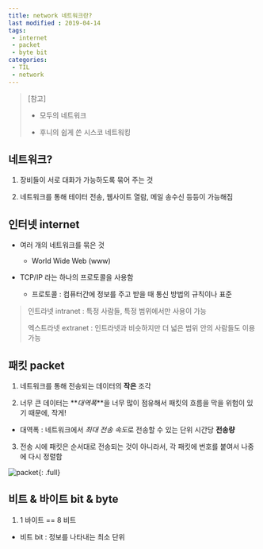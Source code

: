 ```yaml
---
title: network 네트워크란?
last modified : 2019-04-14
tags:
 - internet
 - packet
 - byte bit
categories:
 - TIL
 - network
---
```






>  [참고]
>
>  - 모두의 네트워크
>
>  - 후니의 쉽게 쓴 시스코 네트워킹
>
>    





## 네트워크?

1) 장비들이 서로 대화가 가능하도록 묶어 주는 것

2) 네트워크를 통해 테이터 전송, 웹사이트 열람, 메일 송수신 등등이 가능해짐





## 인터넷 internet

- 여러 개의 네트워크를 묶은 것

  - World Wide Web (www)

- TCP/IP 라는 하나의 프로토콜을 사용함

  - 프로토콜 : 컴퓨터간에 정보를 주고 받을 때 통신 방법의 규칙이나 표준

  

> 인트라넷 intranet : 특정 사람들, 특정 범위에서만 사용이 가능
>
> 엑스트라넷 extranet : 인트라넷과 비슷하지만 더 넓은 범위 안의 사람들도 이용 가능





## 패킷 packet

1) 네트워크를 통해 전송되는 데이터의 **작은** 조각

2) 너무 큰 데이터는 **_대역폭_**을 너무 많이 점유해서 패킷의 흐름을 막을 위험이 있기 때문에, 작게!

+ 대역폭 : 네트워크에서 *최대 전송 속도*로 전송할 수 있는 단위 시간당 __전송량__

3) 전송 시에 패킷은 순서대로 전송되는 것이 아니라서, 각 패킷에 번호를 붙여서 나중에 다시 정렬함



![packet]({{site.url}}{{site.baseurl}}/assets/images/packet.png){: .full}



## 비트 & 바이트 bit & byte

1) 1 바이트 == 8 비트

+ 비트 bit : 정보를 나타내는 최소 단위